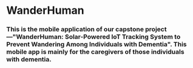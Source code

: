 # WanderHuman 
### This is the mobile application of our capstone project—"WanderHuman: Solar-Powered IoT Tracking System to Prevent Wandering Among Individuals with Dementia". This mobile app is mainly for the caregivers of those individuals with dementia.
